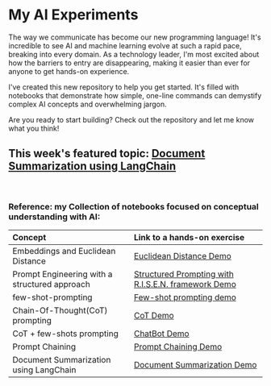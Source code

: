 # My AI Experiments

The way we communicate has become our new programming language! It's incredible to see AI and machine learning evolve at such a rapid pace, breaking into every domain. As a technology leader, I'm most excited about how the barriers to entry are disappearing, making it easier than ever for anyone to get hands-on experience.<br>

I've created this new repository to help you get started. It's filled with notebooks that demonstrate how simple, one-line commands can demystify complex AI concepts and overwhelming jargon.<br>

Are you ready to start building? Check out the repository and let me know what you think!
<br>

## This week's featured topic: [Document Summarization using LangChain](./hands-on-notebooks/LangChain_summerization_demo.ipynb)
<br>

### Reference: my Collection of notebooks focused on conceptual understanding with AI: <br>
| Concept| Link to a hands-on exercise |
|:--|:--|
|Embeddings and Euclidean Distance |[Euclidean Distance Demo](./hands-on-notebooks/EuclideanDistanceDemo.ipynb)|
|Prompt Engineering with a structured approach | [Structured Prompting with R.I.S.E.N. framework Demo](./hands-on-notebooks/prompting_w_RISEN_framework.ipynb)|
|few-shot-prompting| [Few-shot prompting demo](./hands-on-notebooks/few_shot_prompting.ipynb)|
|Chain-Of-Thought(CoT) prompting |[CoT Demo](./hands-on-notebooks/CoT_prompting.ipynb) |
|CoT + few-shots prompting |[ChatBot Demo](./hands-on-notebooks/CoT_few_shot_combined_demo.ipynb) |
|Prompt Chaining|[Prompt Chaining Demo](./hands-on-notebooks/PromptChaining.ipynb)|
|Document Summarization using LangChain|[Document Summarization Demo](./hands-on-notebooks/LangChain_summerization_demo.ipynb)|
<br>


